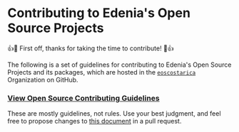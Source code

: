 # Contributing to Edenia's Open Source Projects

👍🎉 First off, thanks for taking the time to contribute! 🎉👍

The following is a set of guidelines for contributing to Edenia's Open Source Projects and its packages, which are hosted in the [`eoscostarica`](https://github.com/eoscostarica/) Organization on GitHub.

### [View Open Source Contributing Guidelines](https://guide.eoscostarica.io/docs/open-source-guidelines)

These are mostly guidelines, not rules. Use your best judgment, and feel free to propose changes to [this document](https://github.com/eoscostarica/guide.eoscostarica.io/blob/master/docs/open-source-guidelines.md) in a pull request.
